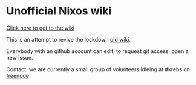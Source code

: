 # Unofficial Nixos wiki

[Click here to get to the wiki](https://github.com/nixos-users/nixos-wiki/wiki)

This is an attempt to revive the lockdown [old wiki](https://nixos.org/wiki/Main_Page).

Everybody with an github account can edit, to request git access, open a new issue.

Contact: we are currently a small group of volunteers idleing at #krebs on [freenode](https://webchat.freenode.net)
